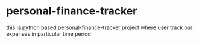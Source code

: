 # personal-finance-tracker

this is python based personal-finance-tracker project where user track our expanses in particular time period
